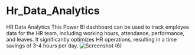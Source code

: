 # Hr_Data_Analytics
HR Data Analytics
This Power BI dashboard can be used to track employee data for the HR team, including working hours, attendance, performance, and leaves.
It significantly optimizes HR operations, resulting in a time savings of 3-4 hours per day.
![Screenshot (6)](https://github.com/vikrantlohchab/Hr_Data_Analytics/assets/51259687/2f0e06a7-766f-41eb-abc5-00ba99718c8e)
